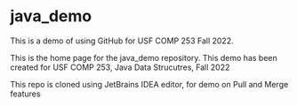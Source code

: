 # java_demo
This is a demo of using GitHub for USF COMP 253 Fall 2022.


This is the home page for the java_demo repository.
This demo has been created for USF COMP 253, Java Data Strucutres, Fall 2022

This repo is cloned using JetBrains IDEA editor, for demo on Pull and Merge features

